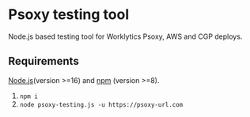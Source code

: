 # Psoxy testing tool

Node.js based testing tool for Worklytics Psoxy, AWS and CGP deploys.

## Requirements

[Node.js](version >=16) and [npm] (version >=8).

1. `npm i` 
2. `node psoxy-testing.js -u https://psoxy-url.com`

[Node.js]: https://nodejs.org/en/
[npm]: https://www.npmjs.com